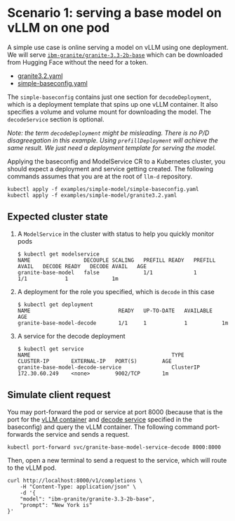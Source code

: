 # Scenario 1: serving a base model on vLLM on one pod

A simple use case is online serving a model on vLLM using one deployment. We will serve [`ibm-granite/granite-3.3-2b-base`](https://huggingface.co/ibm-granite/granite-3.3-2b-base) which can be downloaded from Hugging Face without the need for a token.

- [granite3.2.yaml](./granite3.2.yaml)
- [simple-baseconfig.yaml](./simple-baseconfig.yaml)

The `simple-baseconfig` contains just one section for `decodeDeployment`, which is a deployment template that spins up one vLLM container. It also specifies a volume and volume mount for downloading the model. The `decodeService` section is optional.

*Note: the term `decodeDeployment` might be misleading. There is no P/D disagreegation in this example. Using `prefillDeployment` will achieve the same result. We just need a deployment template for serving the model.*

Applying the baseconfig and ModelService CR to a Kubernetes cluster, you should expect a deployment and service getting created. The following commands assumes that you are at the root of `llm-d` repository.

```
kubectl apply -f examples/simple-model/simple-baseconfig.yaml
kubectl apply -f examples/simple-model/granite3.2.yaml
```

## Expected cluster state

1. A `ModelService` in the cluster with status to help you quickly monitor pods

    ```
    $ kubectl get modelservice
    NAME                 DECOUPLE SCALING   PREFILL READY   PREFILL AVAIL   DECODE READY   DECODE AVAIL   AGE
    granite-base-model   false              1/1             1               1/1            1              1m
    ```

2. A deployment for the role you specified, which is `decode` in this case

    ```
    $ kubectl get deployment
    NAME                            READY   UP-TO-DATE   AVAILABLE   AGE
    granite-base-model-decode       1/1     1            1           1m
    ```

3. A service for the decode deployment

    ```
    $ kubectl get service
    NAME                                             TYPE           CLUSTER-IP       EXTERNAL-IP   PORT(S)        AGE
    granite-base-model-decode-service                ClusterIP      172.30.60.249    <none>        9002/TCP       1m
    ```

## Simulate client request

You may port-forward the pod or service at port 8000 (because that is the port for the [vLLM container](./simple-baseconfig.yaml#L30) and [decode service](./simple-baseconfig.yaml#L57) specified in the baseconfig) and query the vLLM container. The following command port-forwards the service and sends a request.

```
kubectl port-forward svc/granite-base-model-service-decode 8000:8000
```

Then, open a new terminal to send a request to the service, which will route to the vLLM pod.
```
curl http://localhost:8000/v1/completions \
    -H "Content-Type: application/json" \
    -d '{
    "model": "ibm-granite/granite-3.3-2b-base",
    "prompt": "New York is"
}'
```